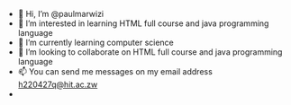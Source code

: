 - 👋 Hi, I’m @paulmarwizi
- 👀 I’m interested in learning HTML full course and java programming language
- 🌱 I’m currently learning computer science
- 💞️ I’m looking to collaborate on  HTML full course and java programming language
- 📫 You can send me messages on my email address h220427q@hit.ac.zw
- 

<!---
paulmarwizi/paulmarwizi is a ✨ special ✨ repository because its `README.md` (this file) appears on your GitHub profile.
You can click the Preview link to take a look at your changes.
--->
